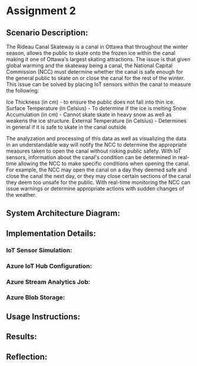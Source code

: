 # Assignment 2





## Scenario Description:
The Rideau Canal Skateway is a canal in Ottawa that throughout the winter season, allows the public to skate onto the frozen ice within the canal making it one of Ottawa's largest skating attractions.  The issue is that given global warming and the skateway being a canal, the National Capital Commission (NCC) must determine whether the canal is safe enough for the general public to skate on or close the canal for the rest of the winter.  This issue can be solved by placing IoT sensors within the canal to measure the following:

Ice Thickness (in cm)  - to ensure the public does not fall into thin ice.
Surface Temperature (in Celsius) - To determine if the ice is melting
Snow Accumulation (in cm) - Cannot skate skate in heavy snow as well as weakens the ice structure.
External Temperature (in Celsius) - Determines in general if it is safe to skate in the canal outside


The analyzation and processing of this data as well as visualizing the data in an understandable way will notify the NCC to determine the appropriate  measures taken to open the canal without risking public safety.  With IoT sensors, information about the canal's condition can be determined in real-time allowing the NCC to make specific conditions when opening the canal.  For example, the NCC may open the canal on a day they deemed safe and close the canal the next day, or they may close certain sections of the canal they deem too unsafe for the public.  With real-time monitoring the NCC can issue warnings or determine appropriate actions with sudden changes of the weather.


## System Architecture Diagram:




## Implementation Details:


### IoT Sensor Simulation:

### Azure IoT Hub Configuration:


### Azure Stream Analytics Job:


### Azure Blob Storage:


## Usage Instructions:


## Results:

## Reflection:

